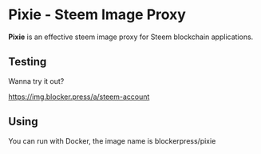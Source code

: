 # Pixie - Steem Image Proxy

**Pixie** is an effective steem image proxy for Steem blockchain applications.

## Testing

Wanna try it out?

https://img.blocker.press/a/steem-account

## Using

You can run with Docker, the image name is blockerpress/pixie